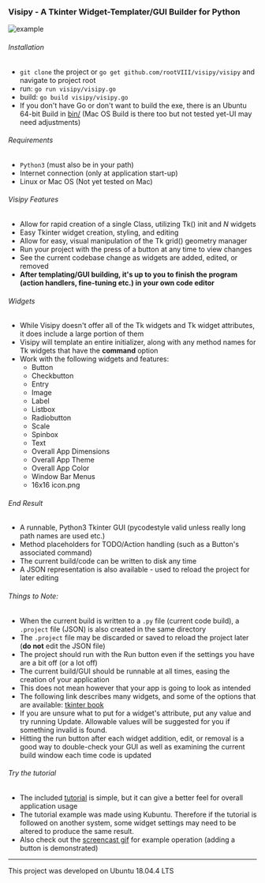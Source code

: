 <h3>Visipy - A Tkinter Widget-Templater/GUI Builder for Python</h3>



<img src="https://github.com/rootVIII/visipy/blob/master/example.png" alt="example">




###### Installation
 <ul>
  <li><code>git clone</code> the project or <code>go get github.com/rootVIII/visipy/visipy</code>  and navigate to project root</li>
  <li>run: <code>go run visipy/visipy.go</code></li>
  <li>build: <code>go build visipy/visipy.go</code></li>
  <li>If you don't have Go or don't want to build the exe, there is an Ubuntu 64-bit Build in <a href="https://github.com/rootVIII/visipy/tree/master/bin">bin/</a> (Mac OS Build is there too but not tested yet-UI may need adjustments)</li>
</ul> 



###### Requirements
<ul>
  <li><code>Python3</code> (must also be in your path)</li>
  <li>Internet connection (only at application start-up)</li>
  <li>Linux or Mac OS (Not yet tested on Mac)</li>
</ul>



###### Visipy Features
<ul>
  <li>Allow for rapid creation of a single Class, utilizing Tk() init and <i>N</i> widgets</li>
  <li>Easy Tkinter widget creation, styling, and editing</li>
  <li>Allow for easy, visual manipulation of the Tk grid() geometry manager</li>
  <li>Run your project with the press of a button at any time to view changes</li>
  <li>See the current codebase change as widgets are added, edited, or removed</li>
  <li><b>After templating/GUI building, it's up to you to finish the program (action handlers, fine-tuning etc.) in your own code editor</b></li>
</ul>



###### Widgets
<ul>
  <li>While Visipy doesn't offer all of the Tk widgets and Tk widget attributes, it does include a large portion of them</li>
  <li>Visipy will template an entire initializer, along with any method names for Tk widgets that have the <b>command</b> option</li>
  <li> Work with the following widgets and features:
    <ul>
      <li>Button</li>
      <li>Checkbutton</li>
      <li>Entry</li>
      <li>Image</li>
      <li>Label</li>
      <li>Listbox</li>
      <li>Radiobutton</li>
      <li>Scale</li>
      <li>Spinbox</li>
      <li>Text</li>
      <li>Overall App Dimensions</li>
      <li>Overall App Theme</li>
      <li>Overall App Color</li>
      <li>Window Bar Menus</li>
      <li>16x16 icon.png</li>
    </ul>
  </li>
</ul>



###### End Result
<ul>
  <li>A runnable, Python3 Tkinter GUI (pycodestyle valid unless really long path names are used etc.)</li>
  <li>Method placeholders for TODO/Action handling (such as a Button's associated command)</li>
  <li>The current build/code can be written to disk any time</li>
  <li>A JSON representation is also available - used to reload the project for later editing</li>
</ul>



###### Things to Note:
<ul>
  <li>When the current build is written to a <code>.py</code> file (current code build), a <code>.project</code> file (JSON) is also created in the same directory</li>
  <li>The <code>.project</code> file may be discarded or saved to reload the project later (<b>do not</b> edit the JSON file)</li>
  <li>The project should run with the Run button even if the settings you have are a bit off (or a lot off)</li>
  <li>The current build/GUI should be runnable at all times, easing the creation of your application</li>
  <li>This does not mean however that your app is going to look as intended</li>
  <li>The following link describes many widgets, and some of the options that are available: <a href="http://effbot.org/tkinterbook/tkinter-classes.htm" target="_blank">tkinter book</a></li>
  <li>If you are unsure what to put for a widget's attribute, put any value and try running Update. Allowable values will be suggested for you if something invalid is found.</li>
  <li>Hitting the run button after each widget addition, edit, or removal is a good way to double-check your GUI as well as examining the current build window each time code is updated</li>

 
</ul>



###### Try the tutorial
<ul>
  <li>The included <a href="https://github.com/rootVIII/visipy/blob/master/tutorial.pdf" target="_blank">tutorial</a> is simple, but it can give a better feel for overall application usage</li>
  <li>The tutorial example was made using Kubuntu. Therefore if the tutorial is followed on another system, some widget settings may need to be altered to produce the same result.</li>
  <li>Also check out the <a href="https://github.com/rootVIII/visipy/blob/master/screencast.gif" target="_blank">screencast gif</a> for example operation (adding a button is demonstrated)</li>
</ul>


<hr>
This project was developed on Ubuntu 18.04.4 LTS